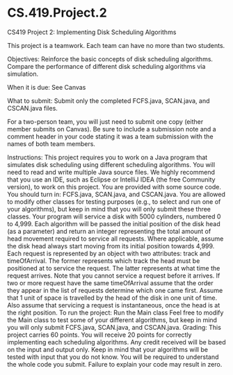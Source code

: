 # CS.419.Project.2

CS419 Project 2: Implementing Disk Scheduling Algorithms 

This project is a teamwork. Each team can have no more than two students.

Objectives:
Reinforce the basic concepts of disk scheduling algorithms.
Compare the performance of different disk scheduling algorithms via simulation.

When it is due:
See Canvas

What to submit: 
Submit only the completed FCFS.java, SCAN.java, and CSCAN.java files.  

For a two-person team, you will just need to submit one copy (either member submits on Canvas). Be sure to include a submission note and a comment header in your code stating it was a team submission with the names of both team members. 

Instructions:
This project requires you to work on a Java program that simulates disk scheduling using different scheduling algorithms. You will need to read and write multiple Java source files. We highly recommend that you use an IDE, such as Eclipse or IntelliJ IDEA (the free Community version),  to work on this project.
You are provided with some source code. You should turn in: FCFS.java, SCAN.java, and CSCAN.java. You are allowed to modify other classes for testing purposes (e.g., to select and run one of your algorithms), but keep in mind that you will only submit these three classes.
Your program will service a disk with 5000 cylinders, numbered 0 to 4,999. Each algorithm will be passed the initial position of the disk head (as a parameter) and return an integer representing the total amount of head movement required to service all requests.
Where applicable, assume the disk head always start moving from its initial position towards 4,999.
Each request is represented by an object with two attributes: track and timeOfArrival. The former represents which track the head must be positioned at to service the request. The latter represents at what time the request arrives. Note that you cannot service a request before it arrives. If two or more request have the same timeOfArrival assume that the order they appear in the list of requests determine which one came first.
Assume that 1 unit of space is travelled by the head of the disk in one unit of time. Also assume that servicing a request is instantaneous, once the head is at the right position.
To run the project:
Run the Main class
Feel free to modify the Main class to test some of your different algorithms, but keep in mind you will only submit FCFS.java, SCAN.java, and CSCAN.java.
Grading:
This project carries 60 points. You will receive 20 points for correctly implementing each scheduling algorithms. Any credit received will be based on the input and output only. Keep in mind that your algorithms will be tested with input that you do not know. You will be required to understand the whole code you submit. Failure to explain your code may result in zero.
